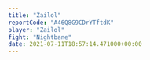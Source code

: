 ```yaml
---
title: "Zailol"
reportCode: "A46Q8G9CDrYTftdK"
player: "Zailol"
fight: "Nightbane"
date: 2021-07-11T18:57:14.471000+00:00
---
```

